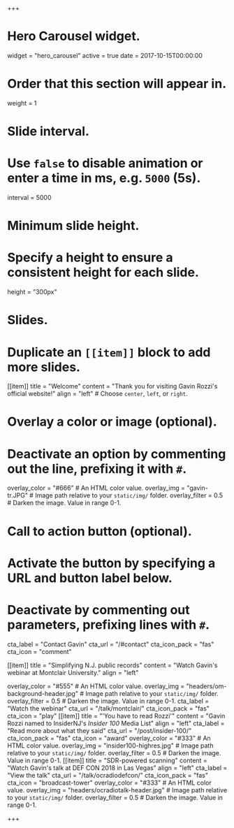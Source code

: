 +++
# Hero Carousel widget.
widget = "hero_carousel"
active = true
date = 2017-10-15T00:00:00

# Order that this section will appear in.
weight = 1

# Slide interval.
# Use `false` to disable animation or enter a time in ms, e.g. `5000` (5s).
interval = 5000

# Minimum slide height.
# Specify a height to ensure a consistent height for each slide.
height = "300px"

# Slides.
# Duplicate an `[[item]]` block to add more slides.
[[item]]
  title = "Welcome"
  content = "Thank you for visiting Gavin Rozzi's official website!"
  align = "left"  # Choose `center`, `left`, or `right`.

  # Overlay a color or image (optional).
  #   Deactivate an option by commenting out the line, prefixing it with `#`.
  overlay_color = "#666"  # An HTML color value.
  overlay_img = "gavin-tr.JPG"  # Image path relative to your `static/img/` folder.
  overlay_filter = 0.5  # Darken the image. Value in range 0-1.

  # Call to action button (optional).
  #   Activate the button by specifying a URL and button label below.
  #   Deactivate by commenting out parameters, prefixing lines with `#`.
  cta_label = "Contact Gavin"
  cta_url = "/#contact"
  cta_icon_pack = "fas"
  cta_icon = "comment"

[[item]]
  title = "Simplifying N.J. public records"
  content = "Watch Gavin's webinar at Montclair University."
  align = "left"

  overlay_color = "#555"  # An HTML color value.
  overlay_img = "headers/om-background-header.jpg"  # Image path relative to your `static/img/` folder.
  overlay_filter = 0.5  # Darken the image. Value in range 0-1.
  cta_label = "Watch the webinar"
  cta_url = "/talk/montclair/"
  cta_icon_pack = "fas"
  cta_icon = "play"
[[item]]
  title = "'You have to read Rozzi'"
  content = "Gavin Rozzi named to InsiderNJ's *Insider 100* Media List"
  align = "left"
  cta_label = "Read more about what they said"
  cta_url = "/post/insider-100/"
  cta_icon_pack = "fas"
  cta_icon = "award"
  overlay_color = "#333"  # An HTML color value.
  overlay_img = "insider100-highres.jpg"  # Image path relative to your `static/img/` folder.
  overlay_filter = 0.5  # Darken the image. Value in range 0-1.
[[item]]
  title = "SDR-powered scanning"
  content = "Watch Gavin's talk at DEF CON 2018 in Las Vegas"
  align = "left"
  cta_label = "View the talk"
  cta_url = "/talk/ocradiodefcon/"
  cta_icon_pack = "fas"
  cta_icon = "broadcast-tower"
  overlay_color = "#333"  # An HTML color value.
  overlay_img = "headers/ocradiotalk-header.jpg"  # Image path relative to your `static/img/` folder.
  overlay_filter = 0.5  # Darken the image. Value in range 0-1.

+++